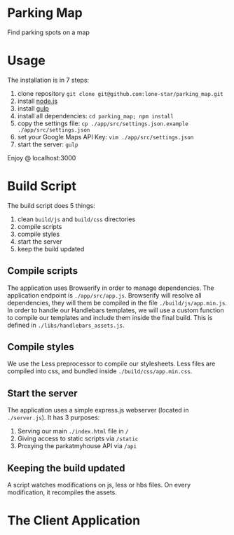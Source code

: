Parking Map
===========

Find parking spots on a map

# Usage

The installation is in 7 steps:

1. clone repository `git clone git@github.com:lone-star/parking_map.git`
2. install [node.js](http://nodejs.org/)
3. install [gulp](https://github.com/gulpjs/gulp)
4. install all dependencies: `cd parking_map; npm install`
5. copy the settings file: `cp ./app/src/settings.json.example ./app/src/settings.json`
6. set your Google Maps API Key: `vim ./app/src/settings.json`
7. start the server: `gulp`

Enjoy @ localhost:3000

# Build Script

The build script does 5 things:

1. clean `build/js` and `build/css` directories
2. compile scripts
3. compile styles
4. start the server
5. keep the build updated

## Compile scripts

The application uses Browserify in order to manage dependencies. The application endpoint is `./app/src/app.js`. Browserify will resolve all dependencies, they will them be compiled in the file `./build/js/app.min.js`. In order to handle our Handlebars templates, we will use a custom function to compile our templates and include them inside the final build. This is defined in `./libs/handlebars_assets.js`.

## Compile styles

We use the Less preprocessor to compile our stylesheets. Less files are compiled into css, and bundled inside `./build/css/app.min.css`.

## Start the server

The application uses a simple express.js webserver (located in `./server.js`). It has 3 purposes:

1. Serving our main `./index.html` file in `/`
2. Giving access to static scripts via `/static`
3. Proxying the parkatmyhouse API via `/api`

## Keeping the build updated

A script watches modifications on js, less or hbs files. On every modification, it recompiles the assets.

# The Client Application





